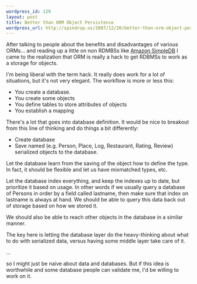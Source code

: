 ```yaml
--- 
wordpress_id: 129
layout: post
title: Better than ORM Object Persistence
wordpress_url: http://spindrop.us/2007/12/20/better-than-orm-object-persistence/
---
```

 After talking to people about the benefits and disadvantages of various ORMs... and reading up a little on non RDMBSs like [Amazon SimpleDB](http://www.amazon.com/gp/browse.html?node=342335011) I came to the realization that ORM is really a hack to get RDBMSs to work as a storage for objects.

I'm being liberal with the term hack.  It really does work for a lot of situations, but it's not very elegant.  The workflow is more or less this:

* You create a database.
* You create some objects
* You define tables to store attributes of objects
* You establish a mapping

There's a lot that goes into database definition.  It would be nice to breakout from this line of thinking and do things a bit differently:

* Create database
* Save named (e.g. Person, Place, Log, Restaurant, Rating, Review) serialized objects to the database.

Let the database learn from the saving of the object how to define the type.  In fact, it should be flexible and let us have mixmatched types, etc.

Let the database index everything, and keep the indexes up to date, but prioritize it based on usage.  In other words if we usually query a database of Persons in order by a field called lastname, then make sure that index on lastname is always at hand.  We should be able to query this data back out of storage based on how we stored it.

We should also be able to reach other objects in the database in a similar manner.

The key here is letting the database layer do the heavy-thinking about what to do with serialized data, versus having some middle layer take care of it.

...

so I might just be naive about data and databases.  But if this idea is worthwhile and some database people can validate me, I'd be willing to work on it.
